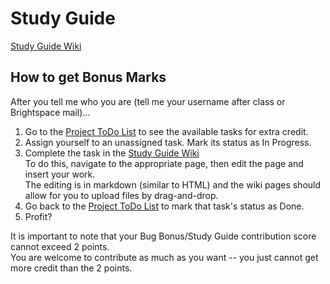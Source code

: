 # Study Guide

[Study Guide Wiki](https://github.com/MUN-COMP-1002/Study-Guide/wiki)

## How to get Bonus Marks
After you tell me who you are (tell me your username after class or Brightspace mail)...
1. Go to the [Project ToDo List](https://github.com/orgs/MUN-COMP-1002/projects/1) to see the available tasks for extra credit.
2. Assign yourself to an unassigned task. Mark its status as In Progress.
3. Complete the task in the [Study Guide Wiki](https://github.com/MUN-COMP-1002/Study-Guide/wiki)
<br>To do this, navigate to the appropriate page, then edit the page and insert your work.
<br>The editing is in markdown (similar to HTML) and the wiki pages should allow for you to upload files by drag-and-drop.
4. Go back to the [Project ToDo List](https://github.com/orgs/MUN-COMP-1002/projects/1) to mark that task's status as Done.
5. Profit?

It is important to note that your Bug Bonus/Study Guide contribution score cannot exceed 2 points.
<br>You are welcome to contribute as much as you want -- you just cannot get more credit than the 2 points.

